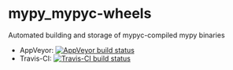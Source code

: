 # mypy_mypyc-wheels
Automated building and storage of mypyc-compiled mypy binaries

- AppVeyor:
  [![AppVeyor build status](https://ci.appveyor.com/api/projects/status/4mew1a93xdkbf5ua/branch/master?svg=true)](https://ci.appveyor.com/project/mypyc/mypy-mypyc-wheels)
- Travis-CI:
  [![Travis-CI build status](https://api.travis-ci.org/python/mypy.svg?branch=master)](https://travis-ci.org/mypyc/mypy_mypyc-wheels)
